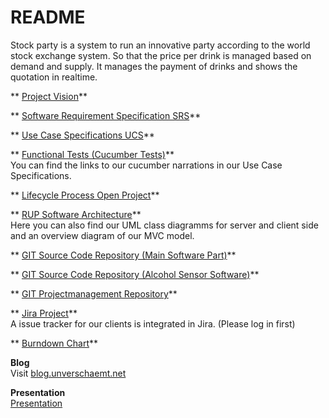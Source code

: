 # README #
Stock party is a system to run an innovative party according to the world stock exchange system. So that the price per drink is managed based on demand and supply. It manages the payment of drinks and shows the quotation in realtime.    
    
** [Project Vision](https://bitbucket.org/stockings/projectmanagement/src/master/vision.md)**   
    
** [Software Requirement Specification SRS](https://bitbucket.org/stockings/projectmanagement/src/master/srs.md)**   
  
** [Use Case Specifications UCS](https://bitbucket.org/stockings/projectmanagement/src/master/srs.md#markdown-header-31-functionality)**   
  
** [Functional Tests (Cucumber Tests)](https://bitbucket.org/stockings/projectmanagement/src/master/srs.md#markdown-header-31-functionality)**     
You can find the links to our cucumber narrations in our Use Case Specifications.
  
** [Lifecycle Process Open Project](http://op.it.dh-karlsruhe.de/projects/stockparty)**   
  
** [RUP Software Architecture](https://bitbucket.org/stockings/projectmanagement/src/master/rup.md)**   
Here you can also find our UML class diagramms for server and client side and an overview diagram of our MVC model.
    
** [GIT Source Code Repository (Main Software Part)](https://github.com/unverschaemt/stockparty)**   
    
** [GIT Source Code Repository (Alcohol Sensor Software)](https://github.com/unverschaemt/stockparty-arduino)**   
    
** [GIT Projectmanagement Repository](https://github.com/unverschaemt/stockparty-projektmanagement)**   
    
** [Jira Project](http://jira.it.dh-karlsruhe.de:8080/browse/STOC)**   
A issue tracker for our clients is integrated in Jira. (Please log in first)
   
** [Burndown Chart](http://jira.it.dh-karlsruhe.de:8080/secure/RapidBoard.jspa?rapidView=83&view=reporting&chart=burndownChart&sprint=339)**   

     

**Blog**    
Visit [blog.unverschaemt.net](http://blog.unverschaemt.net)   

**Presentation**   
[Presentation](https://bytebucket.org/stockings/projectmanagement/raw/master/StockPartyPresentation.pdf)
